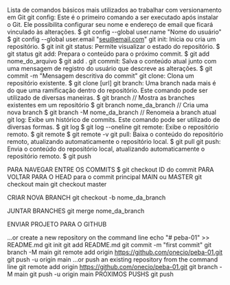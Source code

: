 Lista de comandos básicos mais utilizados ao trabalhar com versionamento em Git
git config: Este é o primeiro comando a ser executado após instalar o Git. Ele possibilita configurar seu nome e endereço de email que ficará vinculado às alterações.
$ git config --global user.name "Nome do usuário"
$ git config --global user.email "seu@email.com"
git init: Inicia ou cria um repositório.
$ git init
git status: Permite visualizar o estado do repositório.
$ git status
git add: Prepara o conteúdo para o próximo commit.
$ git add nome_do_arquivo
$ git add .
git commit: Salva o conteúdo atual junto com uma mensagem de registro do usuário que descreve as alterações.
$ git commit -m "Mensagem descritiva do commit"
git clone: Clona um repositório existente.
$ git clone [url]
git branch: Uma branch nada mais é do que uma ramificação dentro do repositório. Este comando pode ser utilizado de diversas maneiras.
$ git branch // Mostra as branches existentes em um repositório
$ git branch nome_da_branch // Cria uma nova branch
$ git branch -M nome_da_branch // Renomeia a branch atual
git log: Exibe um histórico de commits. Este comando pode ser utilizado de diversas formas.
$ git log
$ git log --oneline
git remote: Exibe o repositório remoto.
$ git remote
$ git remote -v
git pull: Baixa o conteúdo do repositório remoto, atualizando automaticamente o repositório local.
$ git pull
git push: Envia o conteúdo do repositório local, atualizando automaticamente o repositório remoto.
$ git push

PARA NAVEGAR ENTRE OS COMMITS
$ git checkout ID do commit
PARA VOLTAR PARA O HEAD para o commit principal MAIN ou MASTER
git checkout  main
git checkout master

CRIAR NOVA BRANCH
git checkout -b  nome_da_branch

JUNTAR  BRANCHES
git  merge nome_da_branch

ENVIAR PROJETO PARA O GITHUB

…or create a new repository on the command line
echo "# peba-01" >> README.md
git init
git add README.md
git commit -m "first commit"
git branch -M main
git remote add origin https://github.com/onecio/peba-01.git
git push -u origin main
…or push an existing repository from the command line
git remote add origin https://github.com/onecio/peba-01.git
git branch -M main
git push -u origin main
PRÓXIMOS PUSHS
git push 



